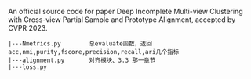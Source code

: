 An official source code for paper Deep Incomplete Multi-view Clustering with Cross-view Partial Sample and Prototype Alignment, accepted by CVPR 2023.


```linux
|---Nmetrics.py        总evaluate函数，返回acc,nmi,purity,fscore,precision,recall,ari几个指标
|---alignment.py       对齐模块、3.3 那一章节
|---loss.py            
```
